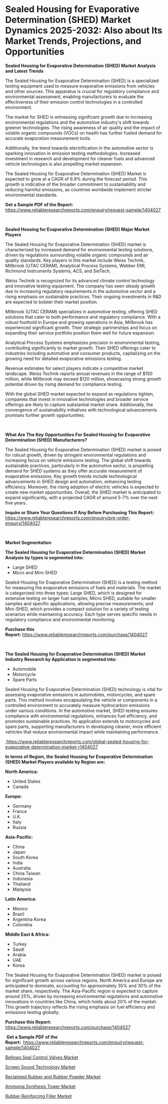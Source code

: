 <p><h1>Sealed Housing for Evaporative Determination (SHED) Market Dynamics 2025-2032: Also about Its Market Trends, Projections, and Opportunities</h1></p><p><strong>Sealed Housing for Evaporative Determination (SHED) Market Analysis and Latest Trends</strong></p>
<p><p>The Sealed Housing for Evaporative Determination (SHED) is a specialized testing equipment used to measure evaporative emissions from vehicles and other sources. This apparatus is crucial for regulatory compliance and environmental assessment, enabling manufacturers to evaluate the effectiveness of their emission control technologies in a controlled environment. </p><p>The market for SHED is witnessing significant growth due to increasing environmental regulations and the automotive industry's shift towards greener technologies. The rising awareness of air quality and the impact of volatile organic compounds (VOCs) on health has further fueled demand for accurate evaporation measurement tools. </p><p>Additionally, the trend towards electrification in the automotive sector is sparking innovation in emission testing methodologies. Increased investment in research and development for cleaner fuels and advanced vehicle technologies is also propelling market expansion. </p><p>The Sealed Housing for Evaporative Determination (SHED) Market is expected to grow at a CAGR of 6.9% during the forecast period. This growth is indicative of the broader commitment to sustainability and reducing harmful emissions, as countries worldwide implement stricter environmental standards.</p></p>
<p><strong>Get a Sample PDF of the Report:&nbsp;</strong> <a href="https://www.reliableresearchreports.com/enquiry/request-sample/1404027?utm_campaign=13&utm_medium=2&utm_source=Github&utm_content=ia&utm_term=13012025&utm_id=sealed-housing-for-evaporative-determination-shed">https://www.reliableresearchreports.com/enquiry/request-sample/1404027</a></p>
<p>&nbsp;</p>
<p><strong>Sealed Housing for Evaporative Determination (SHED) Major Market Players</strong></p>
<p><p>The Sealed Housing for Evaporative Determination (SHED) market is characterized by increased demand for environmental testing solutions, driven by regulations surrounding volatile organic compounds and air quality standards. Key players in this market include Weiss Technik, Millbrook (UTAC CERAM), Analytical Process Systems, Webber EMI, Richmond Instruments Systems, ACS, and SieTech.</p><p>Weiss Technik is recognized for its advanced climate control technology and innovative testing equipment. The company has seen steady growth due to increasing regulatory requirements in the automotive sector and a rising emphasis on sustainable practices. Their ongoing investments in R&D are expected to bolster their market position.</p><p>Millbrook (UTAC CERAM) specializes in automotive testing, offering SHED solutions that cater to both performance and regulatory compliance. With a robust foothold in Europe and growing operations in Asia, Millbrook has experienced significant growth. Their strategic partnerships and focus on expanding their service portfolio position them well for future expansion.</p><p>Analytical Process Systems emphasizes precision in environmental testing, contributing significantly to market growth. Their SHED offerings cater to industries including automotive and consumer products, capitalizing on the growing need for detailed evaporative emissions testing.</p><p>Revenue estimates for select players indicate a competitive market landscape. Weiss Technik reports annual revenues in the range of $150 million, while Millbrook may exceed $120 million, showcasing strong growth potential driven by rising demand for compliance testing.</p><p>With the global SHED market expected to expand as regulations tighten, companies that invest in innovative technologies and broader service offerings are likely to capture substantial market share. Additionally, the convergence of sustainability initiatives with technological advancements promises further growth opportunities.</p></p>
<p>&nbsp;</p>
<p><strong>What Are The Key Opportunities For Sealed Housing for Evaporative Determination (SHED) Manufacturers?</strong></p>
<p><p>The Sealed Housing for Evaporative Determination (SHED) market is poised for robust growth, driven by stringent environmental regulations and increasing focus on vehicle emissions testing. The global shift towards sustainable practices, particularly in the automotive sector, is propelling demand for SHED systems as they offer accurate measurement of evaporative emissions. Key growth trends include technological advancements in SHED design and automation, enhancing testing efficiency. Moreover, the rising adoption of electric vehicles is expected to create new market opportunities. Overall, the SHED market is anticipated to expand significantly, with a projected CAGR of around 5-7% over the next five years.</p></p>
<p><strong>Inquire or Share Your Questions If Any Before Purchasing This Report:</strong> <a href="https://www.reliableresearchreports.com/enquiry/pre-order-enquiry/1404027?utm_campaign=13&utm_medium=2&utm_source=Github&utm_content=ia&utm_term=13012025&utm_id=sealed-housing-for-evaporative-determination-shed">https://www.reliableresearchreports.com/enquiry/pre-order-enquiry/1404027</a></p>
<p>&nbsp;</p>
<p><strong>Market Segmentation</strong></p>
<p><strong>The Sealed Housing for Evaporative Determination (SHED) Market Analysis by types is segmented into:</strong></p>
<p><ul><li>Large SHED</li><li>Micro and Mini-SHED</li></ul></p>
<p><p>Sealed Housing for Evaporative Determination (SHED) is a testing method for measuring the evaporative emissions of fuels and materials. The market is categorized into three types: Large SHED, which is designed for extensive testing on larger fuel samples; Micro SHED, suitable for smaller samples and specific applications, allowing precise measurements; and Mini-SHED, which provides a compact solution for a variety of testing scenarios while maintaining accuracy. Each type serves specific needs in regulatory compliance and environmental monitoring.</p></p>
<p><strong>Purchase this Report:&nbsp;</strong><a href="https://www.reliableresearchreports.com/purchase/1404027?utm_campaign=13&utm_medium=2&utm_source=Github&utm_content=ia&utm_term=13012025&utm_id=sealed-housing-for-evaporative-determination-shed">https://www.reliableresearchreports.com/purchase/1404027</a></p>
<p>&nbsp;</p>
<p><strong>The Sealed Housing for Evaporative Determination (SHED) Market Industry Research by Application is segmented into:</strong></p>
<p><ul><li>Automobile</li><li>Motorcycle</li><li>Spare Parts</li></ul></p>
<p><p>Sealed Housing for Evaporative Determination (SHED) technology is vital for assessing evaporative emissions in automobiles, motorcycles, and spare parts. This method involves encapsulating the vehicle or components in a controlled environment to accurately measure hydrocarbon emissions under various conditions. In the automotive market, SHED testing ensures compliance with environmental regulations, enhances fuel efficiency, and promotes sustainable practices. Its application extends to motorcycles and spare parts, supporting manufacturers in developing cleaner, more efficient vehicles that reduce environmental impact while maintaining performance.</p></p>
<p><a href="https://www.reliableresearchreports.com/global-sealed-housing-for-evaporative-determination-market-r1404027?utm_campaign=13&utm_medium=2&utm_source=Github&utm_content=ia&utm_term=13012025&utm_id=sealed-housing-for-evaporative-determination-shed">&nbsp;https://www.reliableresearchreports.com/global-sealed-housing-for-evaporative-determination-market-r1404027</a></p>
<p><strong>In terms of Region, the Sealed Housing for Evaporative Determination (SHED) Market Players available by Region are:</strong></p>
<p>
    <p> <strong> North America: </strong>
        <ul>
            <li>United States</li>
            <li>Canada</li>
        </ul>
        </p> 
    <p> <strong> Europe: </strong>
        <ul>
            <li>Germany</li>
            <li>France</li>
            <li>U.K.</li>
            <li>Italy</li>
            <li>Russia</li>
        </ul>
        </p> 
    <p> <strong> Asia-Pacific: </strong>
        <ul>
            <li>China</li>
            <li>Japan</li>
            <li>South Korea</li>
            <li>India</li>
            <li>Australia</li>
            <li>China Taiwan</li>
            <li>Indonesia</li>
            <li>Thailand</li>
            <li>Malaysia</li>
        </ul>
        </p> 
    <p> <strong> Latin America: </strong>
        <ul>
            <li>Mexico</li>
            <li>Brazil</li>
            <li>Argentina Korea</li>
            <li>Colombia</li>
        </ul>
        </p> 
    <p> <strong> Middle East & Africa: </strong>
        <ul>
            <li>Turkey</li>
            <li>Saudi</li>
            <li>Arabia</li>
            <li>UAE</li>
            <li>Korea</li>
        </ul>
    </p>
    </p>
<p><p>The Sealed Housing for Evaporative Determination (SHED) market is poised for significant growth across various regions. North America and Europe are anticipated to dominate, accounting for approximately 35% and 30% of the market share, respectively. The Asia-Pacific region is expected to capture around 25%, driven by increasing environmental regulations and automotive innovations in countries like China, which holds about 20% of the market. This growth trajectory reflects the rising emphasis on fuel efficiency and emissions testing globally.</p></p>
<p><strong>Purchase this Report: </strong><a href="https://www.reliableresearchreports.com/purchase/1404027?utm_campaign=13&utm_medium=2&utm_source=Github&utm_content=ia&utm_term=13012025&utm_id=sealed-housing-for-evaporative-determination-shed">https://www.reliableresearchreports.com/purchase/1404027</a></p>
<p>&nbsp;<strong>Get a Sample PDF of the Report:&nbsp;&nbsp;</strong><a href="https://www.reliableresearchreports.com/enquiry/request-sample/1404027?utm_campaign=13&utm_medium=2&utm_source=Github&utm_content=ia&utm_term=13012025&utm_id=sealed-housing-for-evaporative-determination-shed">https://www.reliableresearchreports.com/enquiry/request-sample/1404027</a></p>
<p><strong></strong></p>
<p><p><a href="https://github.com/yankimber90yankim/Market-Research-Report-List-1/blob/main/bellows-seal-control-valves-market.md?utm_campaign=13&utm_medium=2&utm_source=Github&utm_content=ia&utm_term=13012025&utm_id=sealed-housing-for-evaporative-determination-shed">Bellows Seal Control Valves Market</a></p><p><a href="https://github.com/seanmcma708/Market-Research-Report-List-1/blob/main/screen-sound-technology-market.md?utm_campaign=13&utm_medium=2&utm_source=Github&utm_content=ia&utm_term=13012025&utm_id=sealed-housing-for-evaporative-determination-shed">Screen Sound Technology Market</a></p><p><a href="https://github.com/princessbartram3/Market-Research-Report-List-1/blob/main/reclaimed-rubber-and-rubber-powder-market.md?utm_campaign=13&utm_medium=2&utm_source=Github&utm_content=ia&utm_term=13012025&utm_id=sealed-housing-for-evaporative-determination-shed">Reclaimed Rubber and Rubber Powder Market</a></p><p><a href="https://github.com/GenaGaines34/Market-Research-Report-List-1/blob/main/ammonia-synthesis-tower-market.md?utm_campaign=13&utm_medium=2&utm_source=Github&utm_content=ia&utm_term=13012025&utm_id=sealed-housing-for-evaporative-determination-shed">Ammonia Synthesis Tower Market</a></p><p><a href="https://github.com/edacruz6/Market-Research-Report-List-1/blob/main/rubber-reinforcing-filler-market.md?utm_campaign=13&utm_medium=2&utm_source=Github&utm_content=ia&utm_term=13012025&utm_id=sealed-housing-for-evaporative-determination-shed">Rubber Reinforcing Filler Market</a></p></p>